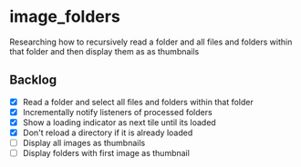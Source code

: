 # image_folders
Researching how to recursively read a folder and all files and folders within that folder 
and then display them as as thumbnails

## Backlog
* [X] Read a folder and select all files and folders within that folder
* [X] Incrementally notify listeners of processed folders
* [X] Show a loading indicator as next tile until its loaded
* [X] Don't reload a directory if it is already loaded
* [ ] Display all images as thumbnails
* [ ] Display folders with first image as thumbnail